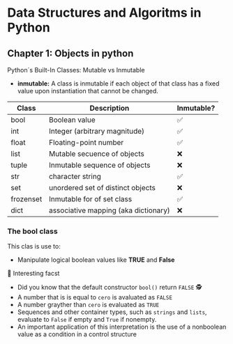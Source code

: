# Data Structures and Algoritms in Python

## Chapter 1: Objects in python

Python´s Built-In Classes: Mutable vs Inmutable

- **inmutable:**  A class is inmutable if  each  object of that class has a fixed  value upon  instantiation that  cannot  be changed.

|  Class | Description  | Inmutable?  |
| ------------ | ------------ | ------------ |
|  bool |Boolean value   | ✅  |
| int  |  Integer (arbitrary magnitude)  | ✅ |
| float  | Floating-point number  | ✅  |
| list | Mutable secuence of objects  | ❌  |
| tuple  | Inmutable sequence of  objects   |❌   |
| str  | character string  | ✅  |
|  set |  unordered set of distinct objects | ❌  |
| frozenset  | Inmutable for of set class  | ✅  |
| dict  | associative  mapping (aka dictionary)  | ❌  |

### The bool class 
This clas is use to:
- Manipulate logical boolean values like **TRUE** and **False**

📑 Interesting facst
- Did you know that the  default constructor `bool()` return `FALSE` 🕵️
- A number that is is equal to `cero` is avaluated as `FALSE`
- A number grayther  than `cero` is evaluated as `TRUE`
- Sequences and other container types, such as `strings` and `lists`, evaluate to `False` if empty and `True` if nonempty.
- An important application of this interpretation is the use of a nonboolean value as a condition in a control structure
